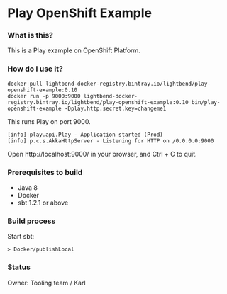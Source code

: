 Play OpenShift Example
======================

### What is this?

This is a Play example on OpenShift Platform.

### How do I use it?

```
docker pull lightbend-docker-registry.bintray.io/lightbend/play-openshift-example:0.10
docker run -p 9000:9000 lightbend-docker-registry.bintray.io/lightbend/play-openshift-example:0.10 bin/play-openshift-example -Dplay.http.secret.key=changeme1
```

This runs Play on port 9000.

```
[info] play.api.Play - Application started (Prod)
[info] p.c.s.AkkaHttpServer - Listening for HTTP on /0.0.0.0:9000
```

Open http://localhost:9000/ in your browser, and Ctrl + C to quit.

### Prerequisites to build

- Java 8
- Docker
- sbt 1.2.1 or above

### Build process

Start sbt:

```
> Docker/publishLocal
```

### Status

Owner: Tooling team / Karl
